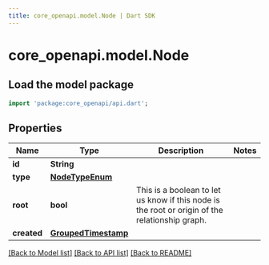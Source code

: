```yaml
---
title: core_openapi.model.Node | Dart SDK
---
```


# core_openapi.model.Node

## Load the model package
```dart
import 'package:core_openapi/api.dart';
```

## Properties
Name | Type | Description | Notes
------------ | ------------- | ------------- | -------------
**id** | **String** |  | 
**type** | [**NodeTypeEnum**](NodeTypeEnum.md) |  | 
**root** | **bool** | This is a boolean to let us know if this node is the root or origin of the relationship graph. | 
**created** | [**GroupedTimestamp**](GroupedTimestamp.md) |  | 

[[Back to Model list]](../README.md#documentation-for-models) [[Back to API list]](../README.md#documentation-for-api-endpoints) [[Back to README]](../README.md)


